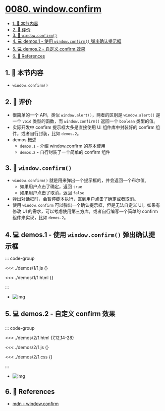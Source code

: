 # [0080. window.confirm](https://github.com/Tdahuyou/TNotes.html-css-js/tree/main/notes/0080.%20window.confirm)

<!-- region:toc -->

- [1. 🎯 本节内容](#1--本节内容)
- [2. 🫧 评价](#2--评价)
- [3. 📒 `window.confirm()`](#3--windowconfirm)
- [4. 💻 demos.1 - 使用 `window.confirm()` 弹出确认提示框](#4--demos1---使用-windowconfirm-弹出确认提示框)
- [5. 💻 demos.2 - 自定义 confirm 效果](#5--demos2---自定义-confirm-效果)
- [6. 🔗 References](#6--references)

<!-- endregion:toc -->

## 1. 🎯 本节内容

- `window.confirm()`

## 2. 🫧 评价

- 很简单的一个 API，类似 `window.alert()`，两者的区别是 `window.alert()` 是一个 `void` 类型的函数，而 `window.confirm()` 返回一个 `boolean` 类型的值。
- 实际开发中 confirm 提示框大多是直接使用 UI 组件库中封装好的 confirm 组件，或者自行封装，比如 `demos.2`。
- demos 概述
  - `demos.1` - 介绍 window.confirm 的基本使用
  - `demos.2` - 自行封装了一个简单的 confirm 组件

## 3. 📒 `window.confirm()`

- `window.confirm()` 就是用来弹出一个提示框的，并会返回一个布尔值。
  - 如果用户点击了确定，返回 `true`
  - 如果用户点击了取消，返回 `false`
- 弹出对话框时，会暂停脚本执行，直到用户点击了确定或者取消。
- 使用 `window.confirm` 可以弹出一个确认提示框，但是无法自定义 UI。如果有修改 UI 的需求，可以考虑使用第三方库，或者自行编写一个简单的 confirm 组件来实现，比如 `demos.2`。

## 4. 💻 demos.1 - 使用 `window.confirm()` 弹出确认提示框

::: code-group

<<< ./demos/1/1.js {}

<<< ./demos/1/1.html {}

:::

- ![img](https://cdn.jsdelivr.net/gh/Tdahuyou/imgs@main/2025-01-02-09-58-44.png)

## 5. 💻 demos.2 - 自定义 confirm 效果

::: code-group

<<< ./demos/2/1.html {7,12,14-28}

<<< ./demos/2/1.js {}

<<< ./demos/2/1.css {}

:::

- ![img](https://cdn.jsdelivr.net/gh/Tdahuyou/imgs@main/2025-09-03-21-53-50.png)

## 6. 🔗 References

- [mdn - window.confirm][1]

[1]: https://developer.mozilla.org/zh-CN/docs/Web/API/Window/confirm
